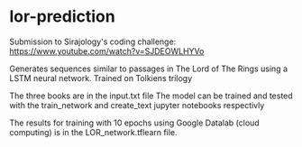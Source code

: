 # lor-prediction

Submission to Sirajology's coding challenge:
https://www.youtube.com/watch?v=SJDEOWLHYVo

Generates sequences similar to passages in The Lord of The Rings using a LSTM neural network. Trained on Tolkiens trilogy 

The three books are in the input.txt file
The model can be trained and tested with the train_network and create_text jupyter notebooks respectivly

The results for training with 10 epochs using Google Datalab (cloud computing) is in the LOR_network.tflearn file.
